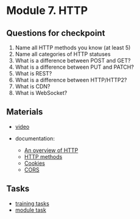 # Module 7. HTTP

## Questions for checkpoint

1. Name all HTTP methods you know (at least 5)
2. Name all categories of HTTP statuses
3. What is a difference between POST and GET?
4. What is a difference between PUT and PATCH?
5. What is REST?
6. What is a difference between HTTP/HTTP2?
7. What is CDN?
8. What is WebSocket?


## Materials

- [video](https://github.com/alex-trofimova/short-track-next-gen/blob/main/7-http/video-info/video-info.md)

- documentation: 
    - [An overview of HTTP](https://developer.mozilla.org/en-US/docs/Web/HTTP/Overview)
    - [HTTP methods](https://developer.mozilla.org/en-US/docs/Web/HTTP/Methods)
    - [Cookies](https://developer.mozilla.org/en-US/docs/Web/HTTP/Cookies)
    - [CORS](https://developer.mozilla.org/en-US/docs/Web/HTTP/CORS)
    
    
    

## Tasks

- [training tasks](https://github.com/alex-trofimova/short-track-next-gen/blob/main/7-http/training-tasks/http.md)
- [module task](https://github.com/rolling-scopes-school/RS-Short-Track/wiki/5.-Load) 